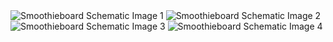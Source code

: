 
<img src="/images/external/http.i.imgur.com.oj4zqs3.png" alt="Smoothieboard Schematic Image 1">

<img src="/images/external/http.i.imgur.com.hsekrxe.png" alt="Smoothieboard Schematic Image 2">

<img src="/images/external/http.i.imgur.com.sazbmox.png" alt="Smoothieboard Schematic Image 3">

<img src="/images/external/http.i.imgur.com.odnm1ve.png" alt="Smoothieboard Schematic Image 4">
